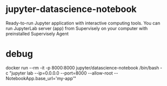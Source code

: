 # jupyter-datascience-notebook
Ready-to-run Jupyter application with interactive computing tools. You can run JupyterLab server (app) from Supervisely on your computer with preinstalled Supervisely Agent


# debug

docker run --rm -it -p 8000:8000 jupyter/datascience-notebook /bin/bash -c "jupyter lab --ip=0.0.0.0 --port=8000 --allow-root --NotebookApp.base_url='my-app'"
